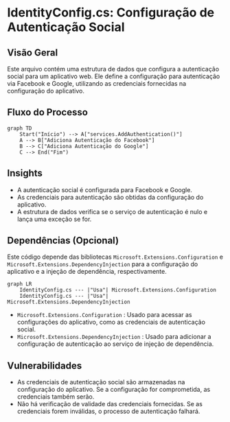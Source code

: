 # IdentityConfig.cs: Configuração de Autenticação Social

## Visão Geral
Este arquivo contém uma estrutura de dados que configura a autenticação social para um aplicativo web. Ele define a configuração para autenticação via Facebook e Google, utilizando as credenciais fornecidas na configuração do aplicativo.

## Fluxo do Processo
```mermaid
graph TD
    Start("Início") --> A["services.AddAuthentication()"]
    A --> B["Adiciona Autenticação do Facebook"]
    B --> C["Adiciona Autenticação do Google"]
    C --> End("Fim")
```

## Insights
- A autenticação social é configurada para Facebook e Google.
- As credenciais para autenticação são obtidas da configuração do aplicativo.
- A estrutura de dados verifica se o serviço de autenticação é nulo e lança uma exceção se for.

## Dependências (Opcional)
Este código depende das bibliotecas `Microsoft.Extensions.Configuration` e `Microsoft.Extensions.DependencyInjection` para a configuração do aplicativo e a injeção de dependência, respectivamente.

```mermaid
graph LR
    IdentityConfig.cs --- |"Usa"| Microsoft.Extensions.Configuration
    IdentityConfig.cs --- |"Usa"| Microsoft.Extensions.DependencyInjection
```

- `Microsoft.Extensions.Configuration` : Usado para acessar as configurações do aplicativo, como as credenciais de autenticação social.
- `Microsoft.Extensions.DependencyInjection` : Usado para adicionar a configuração de autenticação ao serviço de injeção de dependência.

## Vulnerabilidades
- As credenciais de autenticação social são armazenadas na configuração do aplicativo. Se a configuração for comprometida, as credenciais também serão.
- Não há verificação de validade das credenciais fornecidas. Se as credenciais forem inválidas, o processo de autenticação falhará.